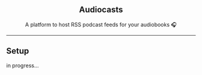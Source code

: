 <h2 align="center">
  Audiocasts
</h2>

<p align="center">
   A platform to host RSS podcast feeds for your audiobooks 🎧 
</p>

---

## Setup
in progress...
